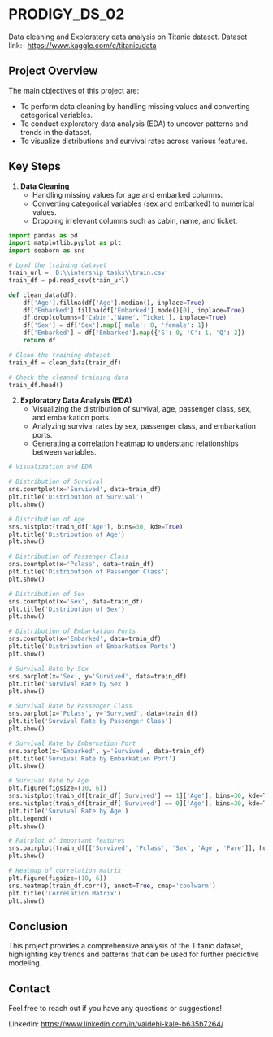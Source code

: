 # PRODIGY_DS_02
Data cleaning and Exploratory data analysis on Titanic dataset. 
Dataset link:- https://www.kaggle.com/c/titanic/data


## Project Overview

The main objectives of this project are:
- To perform data cleaning by handling missing values and converting categorical variables.
- To conduct exploratory data analysis (EDA) to uncover patterns and trends in the dataset.
- To visualize distributions and survival rates across various features.

## Key Steps

1. **Data Cleaning**
    - Handling missing values for age and embarked columns.
    - Converting categorical variables (sex and embarked) to numerical values.
    - Dropping irrelevant columns such as cabin, name, and ticket.

```python
import pandas as pd
import matplotlib.pyplot as plt
import seaborn as sns

# Load the training dataset
train_url = 'D:\\intership tasks\\train.csv'
train_df = pd.read_csv(train_url)

def clean_data(df):
    df['Age'].fillna(df['Age'].median(), inplace=True)
    df['Embarked'].fillna(df['Embarked'].mode()[0], inplace=True)
    df.drop(columns=['Cabin','Name','Ticket'], inplace=True)
    df['Sex'] = df['Sex'].map({'male': 0, 'female': 1})
    df['Embarked'] = df['Embarked'].map({'S': 0, 'C': 1, 'Q': 2})
    return df

# Clean the training dataset
train_df = clean_data(train_df)

# Check the cleaned training data
train_df.head()
```

2. **Exploratory Data Analysis (EDA)**
    - Visualizing the distribution of survival, age, passenger class, sex, and embarkation ports.
    - Analyzing survival rates by sex, passenger class, and embarkation ports.
    - Generating a correlation heatmap to understand relationships between variables.

```python
# Visualization and EDA

# Distribution of Survival
sns.countplot(x='Survived', data=train_df)
plt.title('Distribution of Survival')
plt.show()

# Distribution of Age
sns.histplot(train_df['Age'], bins=30, kde=True)
plt.title('Distribution of Age')
plt.show()

# Distribution of Passenger Class
sns.countplot(x='Pclass', data=train_df)
plt.title('Distribution of Passenger Class')
plt.show()

# Distribution of Sex
sns.countplot(x='Sex', data=train_df)
plt.title('Distribution of Sex')
plt.show()

# Distribution of Embarkation Ports
sns.countplot(x='Embarked', data=train_df)
plt.title('Distribution of Embarkation Ports')
plt.show()

# Survival Rate by Sex
sns.barplot(x='Sex', y='Survived', data=train_df)
plt.title('Survival Rate by Sex')
plt.show()

# Survival Rate by Passenger Class
sns.barplot(x='Pclass', y='Survived', data=train_df)
plt.title('Survival Rate by Passenger Class')
plt.show()

# Survival Rate by Embarkation Port
sns.barplot(x='Embarked', y='Survived', data=train_df)
plt.title('Survival Rate by Embarkation Port')
plt.show()

# Survival Rate by Age
plt.figure(figsize=(10, 6))
sns.histplot(train_df[train_df['Survived'] == 1]['Age'], bins=30, kde=True, color='green', label='Survived')
sns.histplot(train_df[train_df['Survived'] == 0]['Age'], bins=30, kde=True, color='red', label='Not Survived')
plt.title('Survival Rate by Age')
plt.legend()
plt.show()

# Pairplot of important features
sns.pairplot(train_df[['Survived', 'Pclass', 'Sex', 'Age', 'Fare']], hue='Survived')
plt.show()

# Heatmap of correlation matrix
plt.figure(figsize=(10, 6))
sns.heatmap(train_df.corr(), annot=True, cmap='coolwarm')
plt.title('Correlation Matrix')
plt.show()
```

## Conclusion

This project provides a comprehensive analysis of the Titanic dataset, highlighting key trends and patterns that can be used for further predictive modeling.

## Contact

Feel free to reach out if you have any questions or suggestions!

LinkedIn: https://www.linkedin.com/in/vaidehi-kale-b635b7264/
